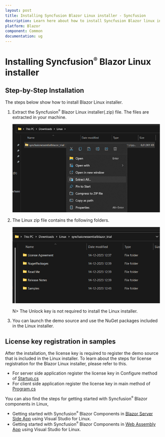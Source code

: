 ```yaml
---
layout: post
title: Installing Syncfusion Blazor Linux installer - Syncfusion
description: Learn here about how to install Syncfusion Blazor linux installer after downloading from our Syncfusion website. 
platform: Blazor
component: Common
documentation: ug
---
```


# Installing Syncfusion<sup style="font-size:70%">&reg;</sup> Blazor Linux installer

## Step-by-Step Installation

The steps below show how to install Blazor Linux installer.

1. Extract the Syncfusion<sup style="font-size:70%">&reg;</sup> Blazor Linux installer(.zip) file. The files are extracted in your machine.

   ![Welcome wizard](images/Linux_Installer1.png)
   

2. The Linux zip file contains the following folders.

   ![License Agreement](images/Linux_Installer2.png)   
   
   N> The Unlock key is not required to install the Linux installer.


4. You can launch the demo source and use the NuGet packages included in the Linux installer.



## License key registration in samples

After the installation, the license key is required to register the demo source that is included in the Linux installer. To learn about the steps for license registration for the Blazor Linux installer, please refer to this.

* For server side application register the license key in Configure method of [Startup.cs](https://blazor.syncfusion.com/documentation/getting-started/license-key/how-to-register-in-an-application#blazor-server-app)
* For client side application register the license key in main method of [Program.cs](https://blazor.syncfusion.com/documentation/getting-started/license-key/how-to-register-in-an-application#blazor-webassembly-app)

You can also find the steps for getting started with Syncfusion<sup style="font-size:70%">&reg;</sup> Blazor components in Linux,

* Getting started with Syncfusion<sup style="font-size:70%">&reg;</sup> Blazor Components in [Blazor Server Side App](https://blazor.syncfusion.com/documentation/getting-started/blazor-server-side-mac/#getting-started-with-syncfusion-blazor-components-in-blazor-server-side-app-using-visual-studio-for-mac) using Visual Studio for Linux.
* Getting started with Syncfusion<sup style="font-size:70%">&reg;</sup> Blazor Components in [Web Assembly App](https://blazor.syncfusion.com/documentation/getting-started/blazor-webassembly-visual-studio-mac/) using Visual Studio for Linux.